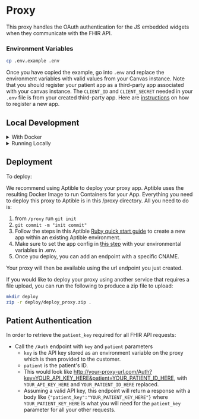 # Proxy

This proxy handles the OAuth authentication for the JS embedded widgets when they communicate with the FHIR API.

### Environment Variables

```bash
cp .env.example .env
```

Once you have copied the example, go into `.env` and replace the environment variables with valid values from your Canvas instance.
Note that you should register your patient app as a third-party app associated with your canvas instance. The `CLIENT_ID` and `CLIENT_SECRET` needed in your `.env` file is from your created third-party app. Here are [instructions](https://docs.canvasmedical.com/reference/authentication#registering-a-third-party-application-on-canvas) on how to register a new app.

## Local Development

<details>
  <summary>With Docker</summary>

### Build / Run

If you're building the docker containers for the first time, or if you know a dependency has been added (e.g., ruby gem), run this:

```bash
docker-compose build
```

Once the containers have been built, starting the app is just:

```bash
docker-compose up

# And a shortcut for rebuilding containers while spinning them up at the same time:
docker-compose up --build
```

### Running tests

```bash
# Set up the test database
docker-compose run --rm -e RAILS_ENV=test app ./bin/rails db:create db:migrate

# Run specs
docker-compose run --rm app rspec

# Run specs while checking coverage
docker-compose run --rm -e COVERAGE=1 app rspec
```

### Running the Ruby Formatter

```bash
# Check for exceptions:
bundle exec rubocop

# Let Rubocop autocorrect things
bundle exec rubocop -A
```

</details>

<details>
  <summary>Running Locally</summary>

### Tooling and Dependencies

- If you have `asdf` installed, `.tool-versions` is set up for the Ruby version.
- Redis

  - Check for existing Redis by running

    ```bash
    redis-server --version
    ```

  - If Redis isn't installed, install it! If on macOS, with Homebrew installed (above) run

    ```bash
    brew install redis

    # have launchd start Redis now and restart at login
    brew services start redis

    # confirm that Redis started successfully
    brew services ls
    ```

### Application Dependencies

If you don't have Bundler installed for Ruby:

```bash
gem install bundler
```

Install dependencies:

```bash
# Install Ruby gems:
bundle install
```

### Run the application

```bash
bundle exec rails server
```

Then open [http://localhost:3000](http://localhost:3000) with your favorite internet browser.

### Run the test suite

```bash
bundle exec rspec
```

Optionally, run the suite and check coverage:

```bash
COVERAGE=1 bundle exec rspec

# wait for specs to run, and then:
open coverage/index.html
```

### Running the Ruby Formatter

```bash
# Check for exceptions:
bundle exec rubocop

# Let Rubocop autocorrect things
bundle exec rubocop -A
```

</details>

## Deployment

To deploy:

We recommend using Aptible to deploy your proxy app. Aptible uses the resulting Docker Image to run Containers for your App.
Everything you need to deploy this proxy to Aptible is in this /proxy directory.
All you need to do is:

1. from `/proxy` run `git init`
2. `git commit -m "init commit"`
3. Follow the steps in this Aptible [Ruby quick start guide](https://deploy-docs.aptible.com/docs/ruby-quickstart) to create a new app within an existing Aptible environment.
4. Make sure to set the app config in [this step](https://deploy-docs.aptible.com/docs/ruby-quickstart#bring-it-all-together) with your environmental variables in .env.
5. Once you deploy, you can add an endpoint with a specific CNAME.

Your proxy will then be available using the url endpoint you just created.

If you would like to deploy your proxy using another service that requires a file upload, you can run the following to produce a zip file to upload:

```sh
mkdir deploy
zip -r deploy/deploy_proxy.zip .
```

## Patient Authentication

In order to retrieve the `patient_key` required for all FHIR API requests:

- Call the `/Auth` endpoint with `key` and `patient` parameters
  - `key` is the API key stored as an environment variable on the proxy which is then provided to the customer.
  - `patient` is the patient's ID.
  - This would look like http://your-proxy-url.com/Auth?key=YOUR_API_KEY_HERE&patient=YOUR_PATIENT_ID_HERE, with `YOUR_API_KEY_HERE` and `YOUR_PATIENT_ID_HERE` replaced.
  - Assuming a valid API key, this endpoint will return a response with a body like `{"patient_key":"YOUR_PATIENT_KEY_HERE"}` where `YOUR_PATIENT_KEY_HERE` is what you will need for the `patient_key` parameter for all your other requests.
